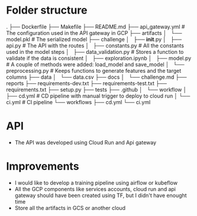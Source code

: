 # Folder structure

.
├── Dockerfile
├── Makefile
├── README.md
├── api_gateway.yml                       # The configuration used in the API gateway in GCP
├── artifacts
│   └── model.pkl                         # The serialized model
├── challenge
│   ├── __init__.py
│   ├── api.py                            # The API with the routes
│   ├── constants.py                      # All the constants used in the model steps
│   ├── data_validation.py                # Stores a function to validate if the data is consistent
│   ├── exploration.ipynb
│   ├── model.py                          # A couple of methods were added: load_model and save_model
│   └── preprocessing.py                  # Keeps functions to generate features and the target columns
├── data
│   └── data.csv
├── docs
│   └── challenge.md
├── reports
├── requirements-dev.txt
├── requirements-test.txt
├── requirements.txt
├── setup.py
├── tests 
├── .github
│   └── workflow
│        ├── cd.yml                        # CD pipeline with manual trigger to deploy to cloud run
│        └── ci.yml                        # CI pipeline
└── workflows
    ├── cd.yml
    └── ci.yml

# API 
- The API was developed using Cloud Run and Api gateway

# Improvements
- I would like to develop a training pipeline using airflow or kubeflow
- All the GCP components like services accounts, cloud run and api gateway should have been created using TF, but I didn't have enought time
- Store all the artifacts in GCS or another cloud